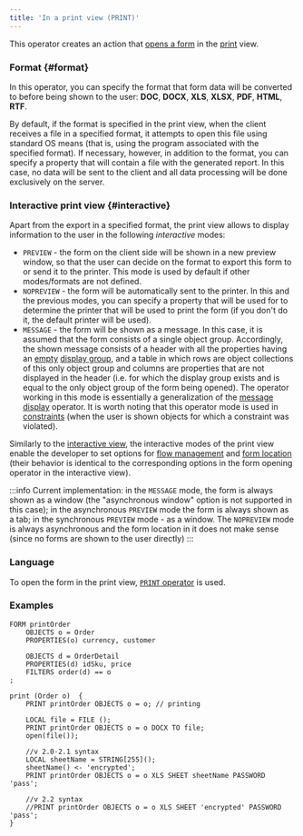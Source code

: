 ```yaml
---
title: 'In a print view (PRINT)'
---
```


This operator creates an action that [opens a form](Open_form.md) in the [print](Print_view.md) view.

### Format {#format}

In this operator, you can specify the format that form data will be converted to before being shown to the user:  **DOC**, **DOCX**, **XLS**, **XLSX**, **PDF**, **HTML**, **RTF**.

By default, if the format is specified in the print view, when the client receives a file in a specified format, it attempts to open this file using standard OS means (that is, using the program associated with the specified format). If necessary, however, in addition to the format, you can specify a property that will contain a file with the generated report. In this case, no data will be sent to the client and all data processing will be done exclusively on the server.

### Interactive print view {#interactive}

Apart from the export in a specified format, the print view allows to display information to the user in the following *interactive* modes:

-   `PREVIEW` - the form on the client side will be shown in a new preview window, so that the user can decide on the format to export this form to or send it to the printer. This mode is used by default if other modes/formats are not defined.
-   `NOPREVIEW` - the form will be automatically sent to the printer. In this and the previous modes, you can specify a property that will be used for to determine the printer that will be used to print the form (if you don't do it, the default printer will be used).
-   `MESSAGE` - the form will be shown as a message. In this case, it is assumed that the form consists of a single object group. Accordingly, the shown message consists of a header with all the properties having an [empty](Static_view.md#empty) [display group](Form_structure.md#drawgroup), and a table in which rows are object collections of this only object group and columns are properties that are not displayed in the header (i.e. for which the display group exists and is equal to the only object group of the form being opened). The operator working in this mode is essentially a generalization of the [message display](Show_message_MESSAGE_ASK_.md) operator. It is worth noting that this operator mode is used in [constraints](Constraints.md) (when the user is shown objects for which a constraint was violated).

Similarly to the [interactive view](In_an_interactive_view_SHOW_DIALOG_.md), the interactive modes of the print view enable the developer to set options for  [flow management](In_an_interactive_view_SHOW_DIALOG_.md#flow) and [form location](In_an_interactive_view_SHOW_DIALOG_.md#location) (their behavior is identical to the corresponding options in the form opening operator in the interactive view).


:::info
Сurrent implementation: in the `MESSAGE` mode, the form is always shown as a window (the "asynchronous window" option is not supported in this case); in the asynchronous `PREVIEW` mode the form is always shown as a tab; in the synchronous `PREVIEW` mode - as a window. The `NOPREVIEW` mode is always asynchronous and the form location in it does not make sense (since no forms are shown to the user directly)
:::

### Language

To open the form in the print view, [`PRINT` operator](PRINT_operator.md) is used.

### Examples

```lsf
FORM printOrder
    OBJECTS o = Order
    PROPERTIES(o) currency, customer

    OBJECTS d = OrderDetail
    PROPERTIES(d) idSku, price
    FILTERS order(d) == o
;

print (Order o)  {
    PRINT printOrder OBJECTS o = o; // printing

    LOCAL file = FILE ();
    PRINT printOrder OBJECTS o = o DOCX TO file;
    open(file());

    //v 2.0-2.1 syntax
    LOCAL sheetName = STRING[255]();
    sheetName() <- 'encrypted';
    PRINT printOrder OBJECTS o = o XLS SHEET sheetName PASSWORD 'pass';

    //v 2.2 syntax
    //PRINT printOrder OBJECTS o = o XLS SHEET 'encrypted' PASSWORD 'pass';
}
```
